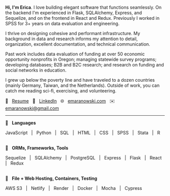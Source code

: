 **Hi, I'm Erica**. I love building elegant software that functions seamlessly. On the backend I'm experienced in Flask, SQLAlchemy, Express, and Sequelize, and on the frontend in React and Redux. Previously I worked in SPSS for 3+ years on data evaluation and engineering.

I thrive on designing cohesive and performant infrastructure. My background in data and research informs my attention to detail, organization, excellent documentation, and technical communication.

Past work includes data evaluation of funding at over 50 economic opportunity nonprofits in Oregon; managing statewide survey programs; developing databases; B2B and B2C research; and research on funding and social networks in education.

I grew up below the poverty line and have traveled to a dozen countries (mainly Germany, Taiwan, and the Netherlands). Outside of work, you can catch me reading sci-fi, exercising, and volunteering.

📄 &nbsp; [Resume](https://www.emaranowski.com/documents/Maranowski-Erica-Resume.pdf) &nbsp; 👤 &nbsp; [LinkedIn](https://in.linkedin.com/in/erica-maranowski) &nbsp; 🌐 &nbsp; [emaranowski.com](https://emaranowski.com) &nbsp; ✉️ &nbsp; [emaranowski@gmail.com](mailto:emaranowski@gmail.com)
<br>

***

🔹 &nbsp; **Languages**

JavaScript &nbsp; | &nbsp;
Python &nbsp; | &nbsp;
SQL &nbsp; | &nbsp;
HTML &nbsp; | &nbsp;
CSS &nbsp; | &nbsp;
SPSS &nbsp; | &nbsp;
Stata &nbsp; | &nbsp;
R
<br><br>

🔹 &nbsp; **ORMs, Frameworks, Tools**

Sequelize &nbsp; | &nbsp;
SQLAlchemy &nbsp; | &nbsp;
PostgreSQL &nbsp; | &nbsp;
Express &nbsp; | &nbsp;
Flask &nbsp; | &nbsp;
React &nbsp; | &nbsp;
Redux
<br><br>

🔹 &nbsp; **File + Web Hosting, Containers, Testing**

AWS S3 &nbsp; | &nbsp;
Netlify &nbsp; | &nbsp;
Render &nbsp; | &nbsp;
Docker &nbsp; | &nbsp;
Mocha &nbsp; | &nbsp;
Cypress
